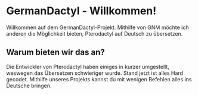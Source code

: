 # GermanDactyl - Willkommen!

Willkommen auf dem GermanDactyl-Projekt.
Mithilfe von GNM möchte ich anderen die Möglichkeit bieten, Pterodactyl auf Deutsch zu übersetzen.

## Warum bieten wir das an?
Die Entwickler von Pterodactyl haben einiges in kurzer umgestellt, weswegen das Übersetzen schwieriger wurde. Stand jetzt ist alles Hard gecodet. Mithilfe unseres Projekts kannst du mit wenigen Befehlen alles ins Deutsche bringen.

